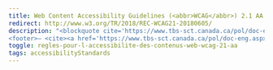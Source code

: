 ```yaml
---
title: Web Content Accessibility Guidelines (<abbr>WCAG</abbr>) 2.1 AA
redirect: http://www.w3.org/TR/2018/REC-WCAG21-20180605/
description: "<blockquote cite='https://www.tbs-sct.canada.ca/pol/doc-eng.aspx?id=32620'>In alignment with the Harmonised European Standard, EN 301 549 (2018), departments, agencies and organizations are strongly encouraged to follow the latest version of the Web Content Accessibility Guidelines (<abbr>WCAG</abbr>) 2.1 AA (2018).</blockquote>
<footer>— <cite><a href='https://www.tbs-sct.canada.ca/pol/doc-eng.aspx?id=32620'>Guideline on Making Information Technology Usable by All</a></cite></footer>"
toggle: regles-pour-l-accessibilite-des-contenus-web-wcag-21-aa
tags: accessibilityStandards
---
```

